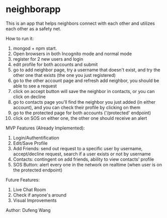 # neighborapp

This is an app that helps neighbors connect with each other and utilizes each other as a safety net.

How to run it: 
 1. mongod + npm start. 
 2. Open browsers in both Incognito mode and normal mode 
 3. register for 2 new users and login
 4. edit profile for both accounts and submit
 5. go to add neighbor page, try a username that doesn't exist, and try the other one that exists (the one you just registered)
 6. go to the other account page and refresh add neighbor, you should be able to see a request
 7. click on accept button will save the neighbor in contacts, or you can click on decline
 8. go to contacts page you'll find the neighbor you just added (in either account), and you can check their profile by clicking on them
 9. go to the protected page for both accounts ('/protected' endpoint)
 10. click on SOS on either one, the other one should receive an alert
	

MVP Features (Already Implemented):
 1. Login/Authentification
 2. Edit/Save Profile
 3. Add Friends: send out request to a specific user by username, accept/decline request, search if a user exists or not by username
 4. Contacts: contingent on add friends, ability to view contacts' profile
 5. SOS Button: alert every one in the network on realtime (when user is on the protected endpoint)

Future Features:
 1. Live Chat Room
 2. Check if anyone's around
 3. Visual Improvements


Author: Dufeng Wang
